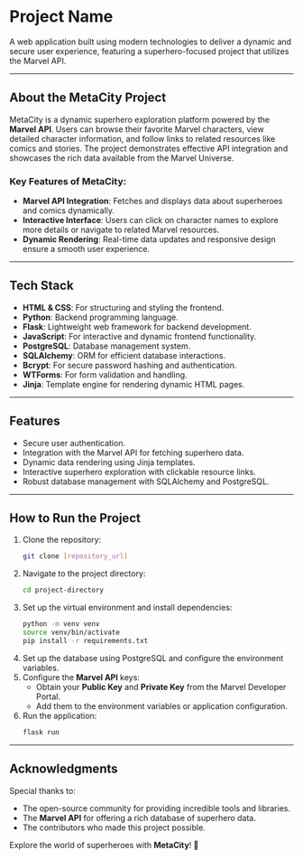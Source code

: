 # Project Name

A web application built using modern technologies to deliver a dynamic and secure user experience, featuring a superhero-focused project that utilizes the Marvel API.

---

## About the MetaCity Project

MetaCity is a dynamic superhero exploration platform powered by the **Marvel API**. Users can browse their favorite Marvel characters, view detailed character information, and follow links to related resources like comics and stories. The project demonstrates effective API integration and showcases the rich data available from the Marvel Universe.

### Key Features of MetaCity:
- **Marvel API Integration**: Fetches and displays data about superheroes and comics dynamically.
- **Interactive Interface**: Users can click on character names to explore more details or navigate to related Marvel resources.
- **Dynamic Rendering**: Real-time data updates and responsive design ensure a smooth user experience.

---

## Tech Stack

- **HTML & CSS**: For structuring and styling the frontend.
- **Python**: Backend programming language.
- **Flask**: Lightweight web framework for backend development.
- **JavaScript**: For interactive and dynamic frontend functionality.
- **PostgreSQL**: Database management system.
- **SQLAlchemy**: ORM for efficient database interactions.
- **Bcrypt**: For secure password hashing and authentication.
- **WTForms**: For form validation and handling.
- **Jinja**: Template engine for rendering dynamic HTML pages.

---

## Features

- Secure user authentication.
- Integration with the Marvel API for fetching superhero data.
- Dynamic data rendering using Jinja templates.
- Interactive superhero exploration with clickable resource links.
- Robust database management with SQLAlchemy and PostgreSQL.

---

## How to Run the Project

1. Clone the repository:
   ```bash
   git clone [repository_url]
   ```
2. Navigate to the project directory:
   ```bash
   cd project-directory
   ```
3. Set up the virtual environment and install dependencies:
   ```bash
   python -m venv venv
   source venv/bin/activate
   pip install -r requirements.txt
   ```
4. Set up the database using PostgreSQL and configure the environment variables.
5. Configure the **Marvel API** keys:
   - Obtain your **Public Key** and **Private Key** from the Marvel Developer Portal.
   - Add them to the environment variables or application configuration.
6. Run the application:
   ```bash
   flask run
   ```

---

## Acknowledgments

Special thanks to:
- The open-source community for providing incredible tools and libraries.
- The **Marvel API** for offering a rich database of superhero data.
- The contributors who made this project possible.

Explore the world of superheroes with **MetaCity**! 🚀
